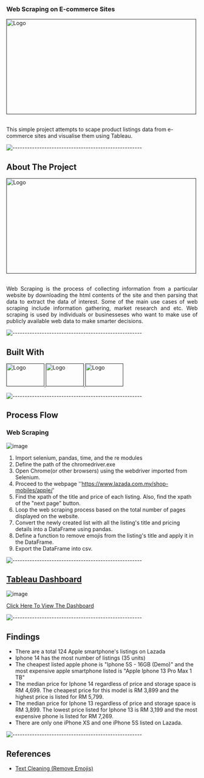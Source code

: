 
<!-- PROJECT SHIELDS -->
<!--
*** I'm using markdown "reference style" links for readability.
*** Reference links a![Figure_1](https://user-images.githubusercontent.com/97498951/211147586-8bb7a7e3-88b6-477a-835e-0df8c9e8b3b6.png)
re enclosed in brackets [ ] instead of parentheses ( ).
*** See the bottom of this document for the declaration of the reference variables
*** for contributors-url, forks-url, etc. This is an optional, concise syntax you may use.
*** https://www.markdownguide.org/basic-syntax/#reference-style-links
-->

  <h3

## <p> Web Scraping on E-commerce Sites</p>

<!-- PROJECT LOGO -->

<div align="left">
  <a href="">
    <img src="https://miro.medium.com/max/1400/1*1QcqrOoDE1rKa0NTp1iEtw.png" alt="Logo" width="500" height="250">
  </a>
  </div>
  
  
  <br />
  <p align="left">
   This simple project attempts to scape product listings data from e-commerce sites and visualise them using Tableau.
    <br />
   
  </p>




![-----------------------------------------------------](https://raw.githubusercontent.com/andreasbm/readme/master/assets/lines/rainbow.png)
<!-- ABOUT THE PROJECT -->
## About The Project
                         
<div align="">
  <a href="">
    <img src="https://res.cloudinary.com/dyd911kmh/image/upload/f_auto,q_auto:best/v1587503051/web1_jpfixv.png" alt="Logo" width="500" height="250">
  </a>

<br />
  <br />
<p align="justify">Web Scraping is the process of collecting information from a particular website by downloading the html contents of the site and then parsing that data to extract the data of interest. Some of the main use cases of web scraping include information gathering, market research and etc. Web scraping is used by individuals or businesseses who want to make use of publicly available web data to make smarter decisions.

![-----------------------------------------------------](https://raw.githubusercontent.com/andreasbm/readme/master/assets/lines/rainbow.png)


## Built With
<div align="">
  <a href="">
    <img src="https://www.devopsschool.com/blog/wp-content/uploads/2022/03/Python-01-2.png" alt="Logo" width="100" height="60">
     <img src="https://crackerzin.com/wp-content/uploads/2020/05/tableau.png" alt="Logo" width="100" height="60">
    <img src="https://blog.knoldus.com/wp-content/uploads/2021/03/selenium.png" alt="Logo" width="100" height="60">
  </a>
  


![-----------------------------------------------------](https://raw.githubusercontent.com/andreasbm/readme/master/assets/lines/rainbow.png)
## Process Flow 
### Web Scraping

![image](https://user-images.githubusercontent.com/97498951/216298637-bcb187f8-96ad-48f1-8fbe-768857552f5e.png)

   1. Import selenium, pandas, time, and the re modules
   2. Define the path of the chromedriver.exe
   3. Open Chrome(or other browsers) using the webdriver imported from Selenium.
   4. Proceed to the webpage ''https://www.lazada.com.my/shop-mobiles/apple/'
   5. Find the xpath of the title and price of each listing. Also, find the xpath of the "next page" button.
   6. Loop the web scraping process based on the total number of pages displayed on the website.
   7. Convert the newly created list with all the listing's title and pricing details into a DataFrame using pandas.
   8. Define a function to remove emojis from the listing's title and apply it in the DataFrame.
   9. Export the DataFrame into csv.
  
![-----------------------------------------------------](https://raw.githubusercontent.com/andreasbm/readme/master/assets/lines/rainbow.png)

## [Tableau Dashboard](https://public.tableau.com/app/profile/zhiming/viz/IphoneListingsonLazadaDashboard/Dashboard1?publish=yes)

![image](https://user-images.githubusercontent.com/97498951/216310882-0122d036-5907-4866-a6c6-80eb2af52229.png)

[ Click Here To View The Dashboard ](https://public.tableau.com/app/profile/zhiming/viz/IphoneListingsonLazadaDashboard/Dashboard1?publish=yes)

![-----------------------------------------------------](https://raw.githubusercontent.com/andreasbm/readme/master/assets/lines/rainbow.png)

## Findings
- There are a total 124 Apple smartphone's listings on Lazada
- Iphone 14 has the most number of listings (35 units)
- The cheapest listed apple phone is "Iphone 5S - 16GB (Demo)" and the most expensive apple smartphone listed is "Apple Iphone 13 Pro Max 1 TB"
- The median price for Iphone 14 regardless of price and storage space is RM 4,699. The cheapest price for this model is RM 3,899 and the highest price is listed for RM 5,799.
- The median price for Iphone 13 regardless of price and storage space is RM 3,899. The lowest price listed for Iphone 13 is RM 3,199 and the most expensive phone is listed for RM 7,269.
- There are only one iPhone XS and one iPhone 5S listed on Lazada.






![-----------------------------------------------------](https://raw.githubusercontent.com/andreasbm/readme/master/assets/lines/rainbow.png)
<!-- References -->
## References 
* [Text Cleaning (Remove Emojis) ](https://gist.github.com/slowkow/7a7f61f495e3dbb7e3d767f97bd7304b)



<!-- MARKDOWN LINKS & IMAGES -->
<!-- https://www.markdownguide.org/basic-syntax/#reference-style-links -->
[contributors-shield]: https://img.shields.io/github/contributors/othneildrew/Best-README-Template.svg?style=for-the-badge
[contributors-url]: https://github.com/othneildrew/Best-README-Template/graphs/contributors
[forks-shield]: https://img.shields.io/github/forks/othneildrew/Best-README-Template.svg?style=for-the-badge
[forks-url]: https://github.com/othneildrew/Best-README-Template/network/members
[stars-shield]: https://img.shields.io/github/stars/othneildrew/Best-README-Template.svg?style=for-the-badge
[stars-url]: https://github.com/othneildrew/Best-README-Template/stargazers
[issues-shield]: https://img.shields.io/github/issues/othneildrew/Best-README-Template.svg?style=for-the-badge
[issues-url]: https://github.com/othneildrew/Best-README-Template/issues
[license-shield]: https://img.shields.io/github/license/othneildrew/Best-README-Template.svg?style=for-the-badge
[license-url]: https://github.com/othneildrew/Best-README-Template/blob/master/LICENSE.txt
[linkedin-shield]: https://img.shields.io/badge/-LinkedIn-black.svg?style=for-the-badge&logo=linkedin&colorB=555
[linkedin-url]: https://linkedin.com/in/othneildrew
[product-screenshot]: images/screenshot.png
[Next.js]: https://img.shields.io/badge/next.js-000000?style=for-the-badge&logo=nextdotjs&logoColor=white
[Next-url]: https://nextjs.org/
[React.js]: https://img.shields.io/badge/React-20232A?style=for-the-badge&logo=react&logoColor=61DAFB
[React-url]: https://reactjs.org/
[Vue.js]: https://img.shields.io/badge/Vue.js-35495E?style=for-the-badge&logo=vuedotjs&logoColor=4FC08D
[Vue-url]: https://vuejs.org/
[Angular.io]: https://img.shields.io/badge/Angular-DD0031?style=for-the-badge&logo=angular&logoColor=white
[Angular-url]: https://angular.io/
[Svelte.dev]: https://img.shields.io/badge/Svelte-4A4A55?style=for-the-badge&logo=svelte&logoColor=FF3E00
[Svelte-url]: https://svelte.dev/
[Laravel.com]: https://img.shields.io/badge/Laravel-FF2D20?style=for-the-badge&logo=laravel&logoColor=white
[Laravel-url]: https://laravel.com
[Bootstrap.com]: https://img.shields.io/badge/Bootstrap-563D7C?style=for-the-badge&logo=bootstrap&logoColor=white
[Bootstrap-url]: https://getbootstrap.com
[JQuery.com]: https://img.shields.io/badge/jQuery-0769AD?style=for-the-badge&logo=jquery&logoColor=white
[JQuery-url]: https://jquery.com 
[Python]: https://1000logos.net/wp-content/uploads/2020/08/Python-Logo.jpg

